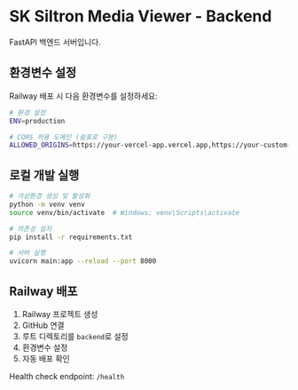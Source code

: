# SK Siltron Media Viewer - Backend

FastAPI 백엔드 서버입니다.

## 환경변수 설정

Railway 배포 시 다음 환경변수를 설정하세요:

```bash
# 환경 설정
ENV=production

# CORS 허용 도메인 (쉼표로 구분)
ALLOWED_ORIGINS=https://your-vercel-app.vercel.app,https://your-custom-domain.com
```

## 로컬 개발 실행

```bash
# 가상환경 생성 및 활성화
python -m venv venv
source venv/bin/activate  # Windows: venv\Scripts\activate

# 의존성 설치
pip install -r requirements.txt

# 서버 실행
uvicorn main:app --reload --port 8000
```

## Railway 배포

1. Railway 프로젝트 생성
2. GitHub 연결
3. 루트 디렉토리를 `backend`로 설정
4. 환경변수 설정
5. 자동 배포 확인

Health check endpoint: `/health` 
